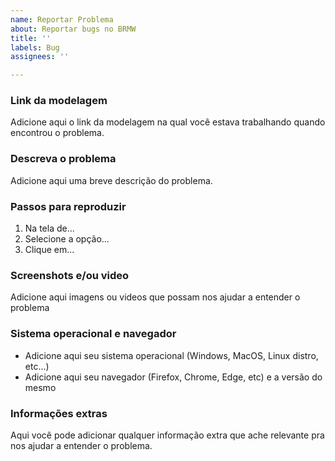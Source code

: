 ```yaml
---
name: Reportar Problema
about: Reportar bugs no BRMW
title: ''
labels: Bug
assignees: ''

---
```


### Link da modelagem
Adicione aqui o link da modelagem na qual você estava trabalhando quando encontrou o problema.

### Descreva o problema
Adicione aqui uma breve descrição do problema.

### Passos para reproduzir
1. Na tela de...
1. Selecione a opção...
1. Clique em...

### Screenshots e/ou video
Adicione aqui imagens ou videos que possam nos ajudar a entender o problema

### Sistema operacional e navegador
 - Adicione aqui seu sistema operacional (Windows, MacOS, Linux distro, etc...)
 - Adicione aqui seu navegador (Firefox, Chrome, Edge, etc) e a versão do mesmo

### Informações extras
Aqui você pode adicionar qualquer informação extra que ache relevante pra nos ajudar a entender o problema.
